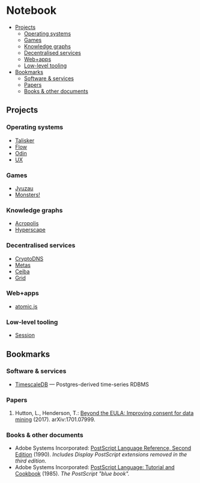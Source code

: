 # Notebook

* [Projects](#projects)
  * [Operating systems](#operating-systems)
  * [Games](#games)
  * [Knowledge graphs](#knowledge-graphs)
  * [Decentralised services](#decentralised-services)
  * [Web+apps](#webapps)
  * [Low-level tooling](#low-level-tooling)
* [Bookmarks](#bookmarks)
  * [Software & services](#software--services)
  * [Papers](#papers)
  * [Books & other documents](#books--other-documents)

## Projects

### Operating systems

* [Talisker](Talisker.md)
* [Flow](Flow.md)
* [Odin](Odin.md)
* [UX](UX.md)

### Games

* [Jyuzau](Jyuzau.md)
* [Monsters!](Monsters.md)

### Knowledge graphs

* [Acropolis](Acropolis.md)
* [Hyperscape](Hyperscape.md)

### Decentralised services

* [CryptoDNS](CryptoDNS.md)
* [Metas](Metas.md)
* [Ceiba](Ceiba.md)
* [Grid](Grid.md)

### Web+apps

* [atomic.js](atomic.js.md)
  
### Low-level tooling
  
* [Session](Session.md)

## Bookmarks

### Software & services

* [TimescaleDB](http://www.timescale.com) — Postgres-derived time-series RDBMS

### Papers

1. Hutton, L., Henderson, T.: [Beyond the EULA: Improving consent for data mining](https://arxiv.org/abs/1701.07999) (2017). arXiv:1701.07999.

### Books & other documents

* Adobe Systems Incorporated: [PostScript Language Reference, Second Edition](https://www.adobe.com/content/dam/acom/en/devnet/actionscript/articles/psrefman.pdf) (1990). _Includes Display PostScript extensions removed in the third edition_.
* Adobe Systems Incorporated: [PostScript Language: Tutorial and Cookbook](https://www-cdf.fnal.gov/offline/PostScript/BLUEBOOK.PDF) (1985). _The PostScript "blue book"._
